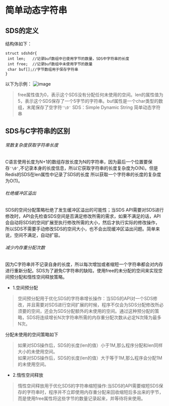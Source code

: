 # 简单动态字符串
## SDS的定义
结构体如下：
```
struct sdshdr{
 int len;   //记录buf数组中已使用字节的数量，SDS中字符串的长度
 int free;  //记录buf数组中未使用字节的数量
 char buf[];//字节数组用于保存字符串
}
```
以下为示例：
![image](https://user-images.githubusercontent.com/46806208/152981587-c87b0576-3760-4853-ac2f-7fe946e11f22.png)
>free属性值为0，表示这个SDS没有分配任何未使用的空间。len的属性值为5，表示这个SDS保存了一个5字节的字符串。buf属性是一个char类型的数组，末尾保存了空字符` '\0' `
SDS：Simple Dynamic String 简单动态字符串

## SDS与C字符串的区别
###### 常数复杂度获取字符串长度
C语言使用长度为N+1的数组存放长度为N的字符串，因为最后一个位置要保存` '\0' `,不记录本身的长度信息，所以它获取字符串的长度复杂度为O(N)。但是Redis的SDS在len属性中记录了SDS的长度
所以获取一个字符串的长度的复杂度为O(1)。
###### 杜绝缓冲区溢出
SDS的空间分配策略杜绝了发生缓冲区溢出的可能性；当SDS API需要对SDS进行修改时，API会先检查SDS空间是否满足修改所需的需求，如果不满足的话，API会自动将SDS的空间扩展至执行修改所需的大小，然后才执行实际的修改操作，所以SDS不需要手动修改SDS的空间大小，也不会出现缓冲区溢出问题。简单来说，空间不满足，自动扩容。
###### 减少内存重分配次数
因为C字符串并不记录自身的长度，所以每次增加或者缩短一个字符串都会对内存进行重新分配。SDS为了避免C字符串的缺陷，使用free的未分配的空间来实现空间预分配和惰性空间释放策略。  
- 1.空间预分配
>空间预分配用于优化SDS的字符串增长操作：当SDS的API对一个SDS修改，并且需要对SDS进行空间扩展的时候，程序不仅会为SDS分配修改所必须要的空间，还会为SDS分配额外的未使用的空间。通过这种预分配的策略，SDS将连续增长N次字符串所需的内存重分配次数从必定N次降为最多N次。  

分配未使用的空间策略如下
>如果对SDS操作后，SDS的长度(len的值）小于1M,那么程序分配和len同样大小的未使用空间。  
如果对SDS操作后，SDS的长度(len的值）大于等于1M,那么程序会分配1M的未使用空间。
- 2.惰性空间释放
> 惰性空间释放用于优化SDS的字符串缩短操作:当SDS的API需要缩短SDS保存的字符串时，程序并不立即使用内存重分配来回收缩短后多出来的字节，而是使用free属性将这些字节的数量记录起来，并等待将来使用。
